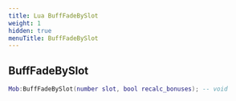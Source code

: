 ```yaml
---
title: Lua BuffFadeBySlot
weight: 1
hidden: true
menuTitle: BuffFadeBySlot
---
```

## BuffFadeBySlot
```lua
Mob:BuffFadeBySlot(number slot, bool recalc_bonuses); -- void
```